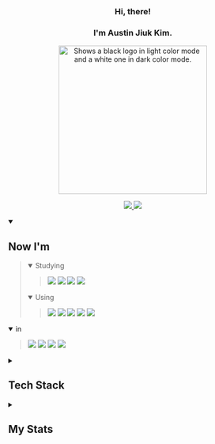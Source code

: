 
<br/>

### <div align="center">Hi, there!</div>
### <div align="center">I'm Austin Jiuk Kim.</div>


<p align="center">
  <picture>
    <source media="(prefers-color-scheme: light)" srcset="https://user-images.githubusercontent.com/99459331/154815441-9c45cc41-47b2-4054-834b-5fb082d37f1c.gif">
    <source media="(prefers-color-scheme: dark)" srcset="https://user-images.githubusercontent.com/99459331/154815600-359f1ed4-5b9c-4606-857b-a1556816e9d6.gif">
    <img alt="Shows a black logo in light color mode and a white one in dark color mode." src="https://user-images.githubusercontent.com/25423296/163456779-a8556205-d0a5-45e2-ac17-42d089e3c3f8.png" width=300>
  </picture>
</p>
<p align="center">
  <a href="mailto:austin.jiuk.kim@gmail.com">
    <img src="https://img.shields.io/badge/Gmail-d14836?style=flat-square&logo=Gmail&logoColor=white&link=austin.jiuk.kim@gmail.com"/>
  </a>
   <a href="https://ziweek.github.io/">
     <img src="https://img.shields.io/badge/GitHub%20Pages-222222?style=flat-square&logo=GitHub&logoColor=white&link=https://ziweek.github.io/"/>
  </a>
</p>



<details align="left" open>
   <summary>
     <h2>Now I'm</h2>
   </summary>
   
>   <details align="left" open>
>   <summary>Studying</summary>
>   
>>   <p align="left">
>>    <img src="https://img.shields.io/badge/Rust-000000?style=flat-square&logo=Rust&logoColor=white"/>
>>    <img src="https://img.shields.io/badge/Go-00ADD8?style=flat-square&logo=Go&logoColor=white"/>
>>    <img src="https://img.shields.io/badge/Docker-2496ED?style=flat-square&logo=Docker&logoColor=white"/>
>>    <img src="https://img.shields.io/badge/Kubernetes-326CE5?style=flat-square&logo=Kubernetes&logoColor=white"/>
>>   </p>
>
> </details>
>
> <details align="left" open>
>   <summary>Using</summary>
>   
>>   <p align="left">
>>   <img src="https://img.shields.io/badge/Scikit%20Learn-F7931E?style=flat-square&logo=scikit-learn&logoColor=white"/>
>>    <img src="https://img.shields.io/badge/PyTorch-ee4c2c?style=flat-square&logo=PyTorch&logoColor=white"/>
>>    <img src="https://img.shields.io/badge/Next.js-000000?style=flat-square&logo=Next.js&logoColor=white"/>
>>    <img src="https://img.shields.io/badge/Nest.js-E0234E?style=flat-square&logo=Nestjs&logoColor=white"/>
>>   <img src="https://img.shields.io/badge/FastAPI-009688?style=flat-square&logo=FastAPI&logoColor=white"/>
>>   </p>
>>
> </details>
>
> </details>
>
> <details align="left" open>
>   <summary>in</summary>
>   
>>   <p align="left">
>>   <img src="https://img.shields.io/badge/Scikit%20Learn-F7931E?style=flat-square&logo=scikit-learn&logoColor=white"/>
>>    <img src="https://img.shields.io/badge/PyTorch-ee4c2c?style=flat-square&logo=PyTorch&logoColor=white"/>
>>    <img src="https://img.shields.io/badge/Next.js-000000?style=flat-square&logo=Next.js&logoColor=white"/>
>>    <img src="https://img.shields.io/badge/Nest.js-E0234E?style=flat-square&logo=Nestjs&logoColor=white"/>
>>   </p>
>>
> </details>
</details>



<details align="left">
  <summary>
    <h2>Tech Stack</h2>
  </summary>
  
>  <details align="left">
>   <summary>Analysis</summary>
>   
>>   <p align="left">
>>    <img src="https://img.shields.io/badge/Scikit%20Learn-F7931E?style=flat-square&logo=scikit-learn&logoColor=white"/>
>>     <br/> 
>>     <img src="https://img.shields.io/badge/TensorFlow-ff6f00?style=flat-square&logo=TensorFlow&logoColor=white"/>
>>     <img src="https://img.shields.io/badge/PyTorch-ee4c2c?style=flat-square&logo=PyTorch&logoColor=white"/> 
>>     <br/>
>>     <img src="https://img.shields.io/badge/Google%20Analytics-E37400?style=flat-square&logo=Google%20Analytics&logoColor=white"/>
>>   </p>
>
> </details>

<details align="left">
   <summary>Visualization</summary>
   
   <p align="left">
     <img src="https://img.shields.io/badge/Tableau-E97627?style=flat-square&logo=Tableau&logoColor=white"/>
     <img src="https://img.shields.io/badge/Plotly-3F4F75?style=flat-square&logo=Plotly&logoColor=white"/>
     <img src="https://img.shields.io/badge/Qgis-589632?style=flat-square&logo=Qgis&logoColor=white"/>
     <br/>
     <img src="https://img.shields.io/badge/Figma-000000?style=flat-square&logo=Figma&logoColor=white"/>
     <img src="https://img.shields.io/badge/Adobe-FF0000?style=flat-square&logo=Adobe&logoColor=white"/>
     <img src="https://img.shields.io/badge/Autodesk-0696D7?style=flat-square&logo=Autodesk&logoColor=white"/>
   </p>

</details>

<details align="left">
   <summary>Development</summary>
   
   <p align="left">
     <img src="https://img.shields.io/badge/React-2599ED?style=flat-square&logo=React&logoColor=white"/>
     <img src="https://img.shields.io/badge/Next.js-000000?style=flat-square&logo=Next.js&logoColor=white"/>
     <img src="https://img.shields.io/badge/Flutter-02569B?style=flat-square&logo=Flutter&logoColor=white"/>
     <br/>
     <img src="https://img.shields.io/badge/Django-092E20?style=flat-square&logo=Django&logoColor=white"/> 
     <img src="https://img.shields.io/badge/FastAPI-009688?style=flat-square&logo=FastAPI&logoColor=white"/> 
     <img src="https://img.shields.io/badge/Node.js-339933?style=flat-square&logo=Node.js&logoColor=white"/>
     <img src="https://img.shields.io/badge/Nest.js-E0234E?style=flat-square&logo=Nestjs&logoColor=white"/>
     <br/>
     <img src="https://img.shields.io/badge/MySQL-4479A1?style=flat-square&logo=MySQL&logoColor=white"/>
     <img src="https://img.shields.io/badge/MongoDB-47A248?style=flat-square&logo=MongoDB&logoColor=white"/>
</p>

</details>


<details align="left">
   <summary>Ops</summary>
   
   <p align="left"> 
     <img src="https://img.shields.io/badge/Docker-2496ED?style=flat-square&logo=Docker&logoColor=white"/>
     <img src="https://img.shields.io/badge/Kubernetes-326CE5?style=flat-square&logo=Kubernetes&logoColor=white"/>
     <br/>
     <img src="https://img.shields.io/badge/Amazon%20AWS-232F3E?style=flat-square&logo=Amazon%20AWS&logoColor=white"/>
     <img src="https://img.shields.io/badge/Google%20Cloud-4285F4?style=flat-square&logo=Google%20Cloud&logoColor=white"/>
   </p>

</details>
  
</details>

<details align="left">
   <summary>
     <h2>My Stats</h2>
   </summary>
   
   <p align="left">
     <a href='https://github.com/anuraghazra/github-readme-stats'>
     <img src='https://github-readme-stats.vercel.app/api/top-langs/?username=ziweek&layout=compact' width=400>
     </a>
      <br/>
     <a href='https://github.com/anuraghazra/github-readme-stats'>
     <img src='https://github-readme-stats.vercel.app/api?username=ziweek&show_icons=true' width=400>
     </a>
   </p>

</details>

